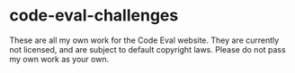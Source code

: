 # code-eval-challenges

These are all my own work for the Code Eval website. They are currently not licensed, and are subject to default copyright laws. Please do not pass my own work as your own.
